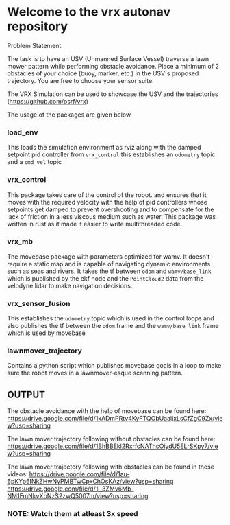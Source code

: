 # Welcome to the vrx autonav repository

Problem Statement

The task is to have an USV (Unmanned Surface Vessel) traverse a lawn mower pattern while performing obstacle avoidance.  Place a minimum of  2 obstacles of your choice (buoy, marker, etc.) in the USV's proposed trajectory. You are free to choose your sensor suite.

The VRX Simulation can be used to showcase the USV and the trajectories (https://github.com/osrf/vrx)

The usage of the packages are given below

### load_env
This loads the simulation environment as rviz along with the damped setpoint pid  controller from `vrx_control` this establishes an `odometry` topic and a `cmd_vel` topic 

### vrx_control
This package takes care of the control of the robot. and ensures that it moves with the required velocity with the help of pid controllers whose setpoints get damped to prevent overshooting and to compensate for the lack of friction in a less viscous medium such as water. This package was written in rust as it made it easier to write multithreaded code.

### vrx_mb
The movebase package with parameters optimized for wamv. It doesn't require a static map and is capable of navigating dynamic environments such as seas and rivers. It takes the tf between `odom` and `wamv/base_link` which is published by the ekf node and the `PointCloud2` data from the velodyne lidar to make navigation decisions. 

### vrx_sensor_fusion
This establishes the `odometry` topic which is used in the control loops and also publishes the tf between the `odom` frame and the `wamv/base_link` frame which is used by movebase

### lawnmover_trajectory
Contains a python script which publishes movebase goals in a loop to make sure the robot moves in a lawnmover-esque scanning pattern.


## OUTPUT
The obstacle avoidance with the help of movebase can be found here: https://drive.google.com/file/d/1xADmPRtv4KyFTQObUaaijxLsCfZgC9Zx/view?usp=sharing

The lawn mover trajectory following without obstacles can be found here: https://drive.google.com/file/d/1BhBBEkl2RxrfcNAThcOiydU5ELrSKpy7/view?usp=sharing

The lawn mover trajectory following with obstacles can be found in these videos:
https://drive.google.com/file/d/1au-6pKYp6INkZHwNyPMBTwCpxChOsKAz/view?usp=sharing <br>
https://drive.google.com/file/d/1i_3ZMv6Mb-NM1FmNkvXbNzS2zwQ5007m/view?usp=sharing

### NOTE: Watch them at atleast 3x speed
